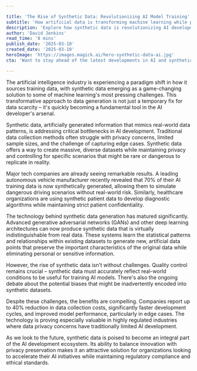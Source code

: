 ```yaml
---

title: 'The Rise of Synthetic Data: Revolutionizing AI Model Training'
subtitle: 'How artificial data is transforming machine learning while preserving privacy'
description: 'Explore how synthetic data is revolutionizing AI development by providing privacy-preserving, scalable solutions for training machine learning models. Learn how major tech companies are using artificial data generation to overcome traditional data collection challenges while maintaining high quality standards.'
author: 'David Jenkins'
read_time: '8 mins'
publish_date: '2025-03-10'
created_date: '2025-03-10'
heroImage: 'https://images.magick.ai/hero-synthetic-data-ai.jpg'
cta: 'Want to stay ahead of the latest developments in AI and synthetic data? Follow us on LinkedIn for exclusive insights and analysis from industry experts shaping the future of machine learning.'

---
```


The artificial intelligence industry is experiencing a paradigm shift in how it sources training data, with synthetic data emerging as a game-changing solution to some of machine learning's most pressing challenges. This transformative approach to data generation is not just a temporary fix for data scarcity – it's quickly becoming a fundamental tool in the AI developer's arsenal.

Synthetic data, artificially generated information that mimics real-world data patterns, is addressing critical bottlenecks in AI development. Traditional data collection methods often struggle with privacy concerns, limited sample sizes, and the challenge of capturing edge cases. Synthetic data offers a way to create massive, diverse datasets while maintaining privacy and controlling for specific scenarios that might be rare or dangerous to replicate in reality.

Major tech companies are already seeing remarkable results. A leading autonomous vehicle manufacturer recently revealed that 70% of their AI training data is now synthetically generated, allowing them to simulate dangerous driving scenarios without real-world risk. Similarly, healthcare organizations are using synthetic patient data to develop diagnostic algorithms while maintaining strict patient confidentiality.

The technology behind synthetic data generation has matured significantly. Advanced generative adversarial networks (GANs) and other deep learning architectures can now produce synthetic data that is virtually indistinguishable from real data. These systems learn the statistical patterns and relationships within existing datasets to generate new, artificial data points that preserve the important characteristics of the original data while eliminating personal or sensitive information.

However, the rise of synthetic data isn't without challenges. Quality control remains crucial – synthetic data must accurately reflect real-world conditions to be useful for training AI models. There's also the ongoing debate about the potential biases that might be inadvertently encoded into synthetic datasets.

Despite these challenges, the benefits are compelling. Companies report up to 40% reduction in data collection costs, significantly faster development cycles, and improved model performance, particularly in edge cases. The technology is proving especially valuable in highly regulated industries where data privacy concerns have traditionally limited AI development.

As we look to the future, synthetic data is poised to become an integral part of the AI development ecosystem. Its ability to balance innovation with privacy preservation makes it an attractive solution for organizations looking to accelerate their AI initiatives while maintaining regulatory compliance and ethical standards.